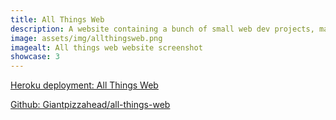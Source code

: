 ```yaml
---
title: All Things Web
description: A website containing a bunch of small web dev projects, made for learning purposes.
image: assets/img/allthingsweb.png
imagealt: All things web website screenshot
showcase: 3
---
```


[Heroku deployment: All Things Web](https://all-things-web.herokuapp.com/)

[Github: Giantpizzahead/all-things-web](https://github.com/Giantpizzahead/all-things-web)